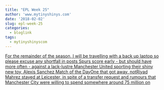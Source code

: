 ```yaml
---
title: "EPL Week 25"
author: 'www.mytinyshinys.com'
date: '2018-02-02'
slug: epl-week-25
categories:
  - bloglink
tags:
  - mytinyshinyscom
---
```


[For the remainder of the season, I will be travelling with a back up laptop so please excuse any shortfall in posts Spurs score early - but should have more often - against a lack-lustre Manchester United sporting their shiny new toy, Alexis Sanchez Match of the DayOne that got away, notRiyad Mahrez stayed at Leicester, in spite of a transfer request and rumours that Manchester City were willing to spend somewhere around 75 million on<i class="fas fa-external-link-alt"></i>](https://www.mytinyshinys.com/2018/02/02/epl-week-25/)

